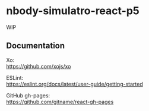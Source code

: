 # nbody-simulatro-react-p5

WIP

## Documentation

Xo:  
https://github.com/xojs/xo

ESLint:  
https://eslint.org/docs/latest/user-guide/getting-started

GitHub gh-pages:  
https://github.com/gitname/react-gh-pages
